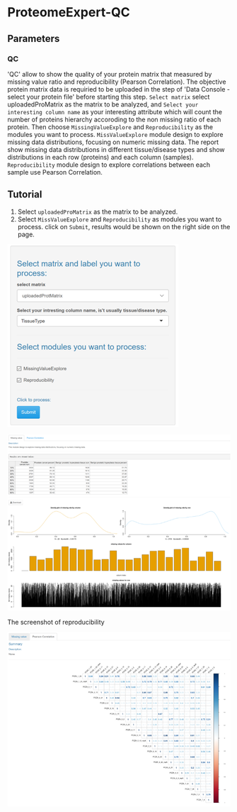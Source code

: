 # ProteomeExpert-QC

## Parameters
### QC

'QC' allow to show the quality of your protein matrix that measured by missing value ratio and reproducibility (Pearson Correlation). The objective protein matrix data is requiried to be uploaded in the step of 'Data Console - select your protein file' before starting this step. `Select matrix` select uploadedProMatrix as the matrix to be analyzed, and `Select your interesting column name` as your interesting attribute which will count the number of proteins hierarchy accoroding to the non missing ratio of each protein. Then choose `MissingValueExplore` and `Reproducibility` as the modules you want to process.
`MissValueExplore` module design to explore missing data distributions, focusing on numeric missing data. The report show missing data distributions in different tissue/disease types and show distributions in each row (proteins) and each column (samples).
`Reproducibility` module design to explore correlations between each sample use Pearson Correlation.

## Tutorial

1. Select `uploadedProMatrix` as the matrix to be analyzed.
2. Select `MissValueExplore` and `Reproducibility` as modules you want to process. click on `Submit`, results would be shown on the right side on the page.

![image.png](QC-1.png)

![image.png](QC-2.png)

The screenshot of reproducibility

![image.png](QC-3.png)

